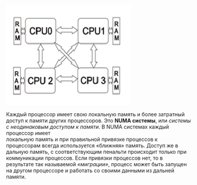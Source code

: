 ![](lec4_36_ris_2.jpg)

Каждый процессор имеет свою локальную память и более затратный доступ к памяти других процессоров.
Это **NUMA системы**, или *системы с неодинаковым доступом к памяти*. В NUMA cистемах каждый процессор имеет  
локальную память и при правильной привязке процессов к процессорам всегда используется «ближняя» память.
Доступ же в дальную память, с соответствующим пенальти происходит только при коммуникации процессов.
Если привязки процессов нет, то в результате так называемой _«миграции»_, процесс может быть запущен
на другом процессоре и работать со своими данными из дальней памяти.

<!-- _footer: Архитектуры [Электронный ресурс]. URL: http://openmp.ru/2008/09/12/arxitektura-sovremennyx-superkompyuterov/ (дата обращения: 14.04.2020)-->